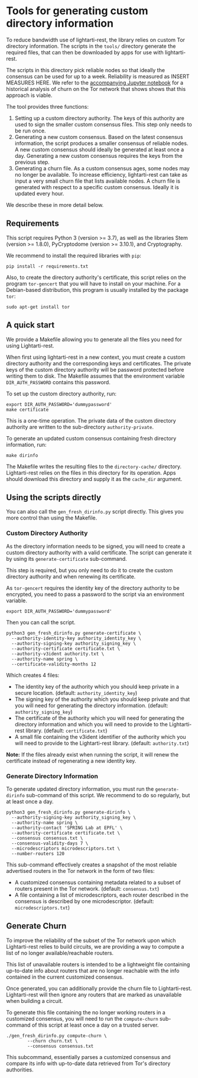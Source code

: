 # Tools for generating custom directory information

To reduce bandwidth use of lightarti-rest, the library relies on custom Tor directory information. The scripts in the `tools/` directory generate the required files, that can then be downloaded by apps for use with lightarti-rest.

The scripts in this directory pick reliable nodes so that ideally the consensus can be used for up to a week. Reliability is measured as INSERT MEASURES HERE. We refer to the [accompanying Jupyter notebook](churn_analysis.ipynb) for a historical analysis of churn on the Tor network that shows shows that this approach is viable.

The tool provides three functions:

1. Setting up a custom directory authority. The keys of this authority are used to sign the smaller custom consensus files. This step only needs to be run once.
2. Generating a new custom consensus. Based on the latest consensus information, the script produces a smaller consensus of reliable nodes.  A new custom consensus should ideally be generated at least once a day. Generating a new custom consensus requires the keys from the previous step.
3. Generating a churn file. As a custom consensus ages, some nodes may no longer be available. To increase efficiency, lightarti-rest can take as input a very small churn file that lists available nodes. A churn file is generated with respect to a specific custom consensus. Ideally it is updated every hour.

We describe these in more detail below.

## Requirements

This script requires Python 3 (version >= 3.7), as well as the libraries Stem
(version >= 1.8.0), PyCryptodome (version >= 3.10.1), and Cryptography.

We recommend to install the required libraries with `pip`:

```
pip install -r requirements.txt
```

Also, to create the directory authority's certificate, this script
relies on the program `tor-gencert` that you will have to install on
your machine. For a Debian-based distribution, this program is usually
installed by the package `tor`:

```
sudo apt-get install tor
```

## A quick start

We provide a Makefile allowing you to generate all the files you need
for using Lightarti-rest.

When first using lightarti-rest in a new context, you must create a custom directory authority and the corresponding keys and certificates. The private keys of the custom directory authority will be password protected before writing them to disk. The Makefile assumes that the environment variable `DIR_AUTH_PASSWORD` contains this password.

To set up the custom directory authority, run:

```
export DIR_AUTH_PASSWORD='dummypassword'
make certificate
```

This is a one-time operation. The private data of the custom
directory authority are written to the sub-directory `authority-private`.

To generate an updated custom consensus containing fresh directory information, run:

```
make dirinfo
```

The Makefile writes the resulting files to the `directory-cache/` directory. Lightarti-rest relies on the files in this directory for its operation. Apps should download this directory and supply it as the `cache_dir` argument.

## Using the scripts directly

You can also call the `gen_fresh_dirinfo.py` script directly. This gives you more control than using the Makefile.

### Custom Directory Authority

As the directory information needs to be signed, you will need to
create a custom directory authority with a valid certificate. The
script can generate it by using its `generate-certificate`
sub-command.

This step is required, but you only need to do it to create the
custom directory authority and when renewing its certificate.

As `tor-gencert` requires the identity key of the directory
authority to be encrypted, you need to pass a password to the script
via an environment variable.

```
export DIR_AUTH_PASSWORD='dummypassword'
```

Then you can call the script.

```
python3 gen_fresh_dirinfo.py generate-certificate \
  --authority-identity-key authority_identity_key \
  --authority-signing-key authority_signing_key \
  --authority-certificate certificate.txt \
  --authority-v3ident authority.txt \
  --authority-name spring \
  --certificate-validity-months 12
```

Which creates 4 files:

- The identity key of the authority which you should keep private in a
  secure location. (default: `authority_identity_key`)
- The signing key of the authority which you should keep private and
  that you will need for generating the directory information.
  (default: `authority_signing_key`)
- The certificate of the authority which you will need for generating
  the directory information and which you will need to provide to the
  Lightarti-rest library. (default: `certificate.txt`)
- A small file containing the v3ident identifier of the authority which
  you will need to provide to the Lightarti-rest library. (default:
  `authority.txt`)

**Note:** If the files already exist when running the script, it will
renew the certificate instead of regenerating a new identity key.


### Generate Directory Information

To generate updated directory information, you must run the
`generate-dirinfo` sub-command of this script. We recommend to do so regularly, but at least once a day.

```
python3 gen_fresh_dirinfo.py generate-dirinfo \
  --authority-signing-key authority_signing_key \
  --authority-name spring \
  --authority-contact 'SPRING Lab at EPFL' \
  --authority-certificate certificate.txt \
  --consensus consensus.txt \
  --consensus-validity-days 7 \
  --microdescriptors microdescriptors.txt \
  --number-routers 120
```

This sub-command effectively creates a snapshot of the most
reliable advertised routers in the Tor network in the form of two files:

- A customized consensus containing metadata related to a subset of
  routers present in the Tor network. (default: `consensus.txt`)
- A file containing a list of microdescriptors, each router described
  in the consensus is described by one microdescriptor. (default:
  `microdescriptors.txt`)


## Generate Churn

To improve the reliability of the subset of the Tor network upon which
Lightarti-rest relies to build circuits, we are providing a way to compute
a list of no longer available/reachable routers.

This list of unavailable routers is intended to be a lightweight file containing
up-to-date info about routers that are no longer reachable with the info
contained in the current customized consensus.

Once generated, you can additionally provide the churn file to Lightarti-rest.
Lightarti-rest will then ignore any routers that are marked as unavailable when
building a circuit.

To generate this file containing the no longer working routers in a customized
consensus, you will need to run the `compute-churn` sub-command of this script
at least once a day on a trusted server.

```
./gen_fresh_dirinfo.py compute-churn \
		--churn churn.txt \
		--consensus consensus.txt
```

This subcommand, essentially parses a customized consensus and compare its info
with up-to-date data retrieved from Tor's directory authorities.
